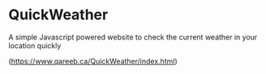 # QuickWeather
A simple Javascript powered website to check the current weather in your location quickly

(https://www.qareeb.ca/QuickWeather/index.html)

